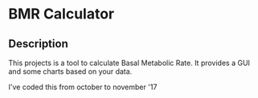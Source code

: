 # BMR Calculator
## Description
This projects is a tool to calculate Basal Metabolic Rate. It provides a GUI and some charts based on your data.

I've coded this from october to november '17

